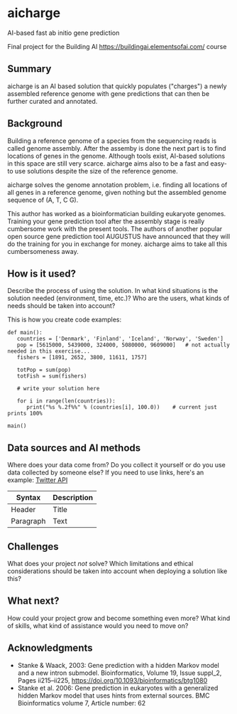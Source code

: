 # aicharge
AI-based fast ab initio gene prediction

Final project for the Building AI https://buildingai.elementsofai.com/ course

## Summary

aicharge is an AI based solution that quickly populates ("charges") a newly assembled reference genome with gene predictions that can then be further curated and annotated.


## Background

Building a reference genome of a species from the sequencing reads is called genome assembly. After the assemby is done the next part is to find locations of genes in the genome. Although tools exist, AI-based solutions in this space are still very scarce. aicharge aims also to be a fast and easy-to use solutions despite the size of the reference genome.

aicharge solves the genome annotation problem, i.e. finding all locations of all genes in a reference genome, given nothing but the assembled genome sequence of (A, T, C G).

This author has worked as a bioinformatician building eukaryote genomes. Training your gene prediction tool after the assembly stage is really cumbersome work with the present tools. The authors of another popular open source gene prediction tool AUGUSTUS have announced that they will do the training for you in exchange for money. aicharge aims to take all this cumbersomeness away.

## How is it used?

Describe the process of using the solution. In what kind situations is the solution needed (environment, time, etc.)? Who are the users, what kinds of needs should be taken into account?


This is how you create code examples:
```
def main():
   countries = ['Denmark', 'Finland', 'Iceland', 'Norway', 'Sweden']
   pop = [5615000, 5439000, 324000, 5080000, 9609000]   # not actually needed in this exercise...
   fishers = [1891, 2652, 3800, 11611, 1757]

   totPop = sum(pop)
   totFish = sum(fishers)

   # write your solution here

   for i in range(len(countries)):
      print("%s %.2f%%" % (countries[i], 100.0))    # current just prints 100%

main()
```


## Data sources and AI methods
Where does your data come from? Do you collect it yourself or do you use data collected by someone else?
If you need to use links, here's an example:
[Twitter API](https://developer.twitter.com/en/docs)

| Syntax      | Description |
| ----------- | ----------- |
| Header      | Title       |
| Paragraph   | Text        |

## Challenges

What does your project _not_ solve? Which limitations and ethical considerations should be taken into account when deploying a solution like this?

## What next?

How could your project grow and become something even more? What kind of skills, what kind of assistance would you  need to move on? 


## Acknowledgments

* Stanke & Waack, 2003: Gene prediction with a hidden Markov model and a new intron submodel. Bioinformatics, Volume 19, Issue suppl_2, Pages ii215–ii225, https://doi.org/10.1093/bioinformatics/btg1080
* Stanke et al. 2006: Gene prediction in eukaryotes with a generalized hidden Markov model that uses hints from external sources. BMC Bioinformatics volume 7, Article number: 62
